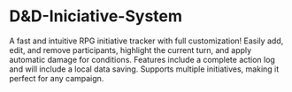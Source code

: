 # D&D-Iniciative-System
A fast and intuitive RPG initiative tracker with full customization! Easily add, edit, and remove participants, highlight the current turn, and apply automatic damage for conditions. Features include a complete action log and will include a local data saving. Supports multiple initiatives, making it perfect for any campaign.
